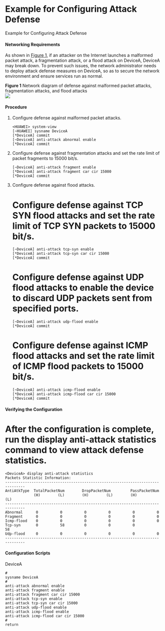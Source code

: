 Example for Configuring Attack Defense
======================================

Example for Configuring Attack Defense

#### Networking Requirements

As shown in [Figure 1](#EN-US_TASK_0000001563756881__fig2235623203411), if an attacker on the Internet launches a malformed packet attack, a fragmentation attack, or a flood attack on DeviceA, DeviceA may break down. To prevent such issues, the network administrator needs to deploy attack defense measures on DeviceA, so as to secure the network environment and ensure services run as normal.

**Figure 1** Network diagram of defense against malformed packet attacks, fragmentation attacks, and flood attacks  
![](figure/en-us_image_0000001513156610.png)

#### Procedure

1. Configure defense against malformed packet attacks.
   
   
   ```
   <HUAWEI> system-view
   [~HUAWEI] sysname DeviceA
   [*DeviceA] commit
   [~DeviceA] anti-attack abnormal enable
   [*DeviceA] commit
   ```
2. Configure defense against fragmentation attacks and set the rate limit of packet fragments to 15000 bit/s.
   
   
   ```
   [~DeviceA] anti-attack fragment enable
   [*DeviceA] anti-attack fragment car cir 15000
   [*DeviceA] commit
   ```
3. Configure defense against flood attacks.
   
   
   
   # Configure defense against TCP SYN flood attacks and set the rate limit of TCP SYN packets to 15000 bit/s.
   
   ```
   [~DeviceA] anti-attack tcp-syn enable
   [*DeviceA] anti-attack tcp-syn car cir 15000
   [*DeviceA] commit
   ```
   
   # Configure defense against UDP flood attacks to enable the device to discard UDP packets sent from specified ports.
   
   ```
   [~DeviceA] anti-attack udp-flood enable
   [*DeviceA] commit
   ```
   
   # Configure defense against ICMP flood attacks and set the rate limit of ICMP flood packets to 15000 bit/s.
   
   ```
   [~DeviceA] anti-attack icmp-flood enable
   [*DeviceA] anti-attack icmp-flood car cir 15000
   [*DeviceA] commit
   ```

#### Verifying the Configuration

# After the configuration is complete, run the **display anti-attack statistics** command to view attack defense statistics.

```
<DeviceA> display anti-attack statistics
Packets Statistic Information:
-------------------------------------------------------------------------------
AntiAtkType  TotalPacketNum        DropPacketNum         PassPacketNum
             (H)        (L)        (H)        (L)        (H)        (L)          
-------------------------------------------------------------------------------  
Abnormal      0          0          0          0          0          0           
Fragment      0          0          0          0          0          0           
Icmp-flood    0          0          0          0          0          0           
Tcp-syn       0          58         0          0          0          58          
Udp-flood     0          0          0          0          0          0           
------------------------------------------------------------------------------- 
```

#### Configuration Scripts

DeviceA

```
#
sysname DeviceA
#
anti-attack abnormal enable
anti-attack fragment enable
anti-attack fragment car cir 15000
anti-attack tcp-syn enable
anti-attack tcp-syn car cir 15000
anti-attack udp-flood enable
anti-attack icmp-flood enable
anti-attack icmp-flood car cir 15000
#
return
```
